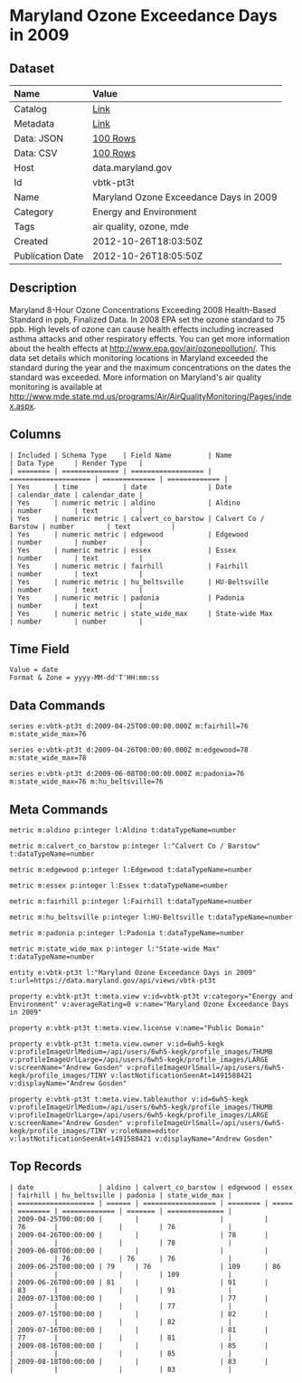 # Maryland Ozone Exceedance Days in 2009

## Dataset

| Name | Value |
| :--- | :---- |
| Catalog | [Link](https://catalog.data.gov/dataset/maryland-ozone-exceedance-days-in-2009-a9308) |
| Metadata | [Link](https://data.maryland.gov/api/views/vbtk-pt3t) |
| Data: JSON | [100 Rows](https://data.maryland.gov/api/views/vbtk-pt3t/rows.json?max_rows=100) |
| Data: CSV | [100 Rows](https://data.maryland.gov/api/views/vbtk-pt3t/rows.csv?max_rows=100) |
| Host | data.maryland.gov |
| Id | vbtk-pt3t |
| Name | Maryland Ozone Exceedance Days in 2009 |
| Category | Energy and Environment |
| Tags | air quality, ozone, mde |
| Created | 2012-10-26T18:03:50Z |
| Publication Date | 2012-10-26T18:05:50Z |

## Description

Maryland 8-Hour Ozone Concentrations Exceeding 2008 Health-Based Standard in ppb, Finalized Data.  In 2008 EPA set the ozone standard to 75 ppb.  High levels of ozone can cause health effects including increased asthma attacks and other respiratory effects.  You can get more information about the health effects at http://www.epa.gov/air/ozonepollution/.  This data set details which monitoring locations in Maryland exceeded the standard during the year and the maximum concentrations on the dates the standard was exceeded.  More information on Maryland's air quality monitoring is available at http://www.mde.state.md.us/programs/Air/AirQualityMonitoring/Pages/index.aspx.

## Columns

```ls
| Included | Schema Type    | Field Name         | Name                 | Data Type     | Render Type   |
| ======== | ============== | ================== | ==================== | ============= | ============= |
| Yes      | time           | date               | Date                 | calendar_date | calendar_date |
| Yes      | numeric metric | aldino             | Aldino               | number        | text          |
| Yes      | numeric metric | calvert_co_barstow | Calvert Co / Barstow | number        | text          |
| Yes      | numeric metric | edgewood           | Edgewood             | number        | number        |
| Yes      | numeric metric | essex              | Essex                | number        | text          |
| Yes      | numeric metric | fairhill           | Fairhill             | number        | text          |
| Yes      | numeric metric | hu_beltsville      | HU-Beltsville        | number        | text          |
| Yes      | numeric metric | padonia            | Padonia              | number        | text          |
| Yes      | numeric metric | state_wide_max     | State-wide Max       | number        | number        |
```

## Time Field

```ls
Value = date
Format & Zone = yyyy-MM-dd'T'HH:mm:ss
```

## Data Commands

```ls
series e:vbtk-pt3t d:2009-04-25T00:00:00.000Z m:fairhill=76 m:state_wide_max=76

series e:vbtk-pt3t d:2009-04-26T00:00:00.000Z m:edgewood=78 m:state_wide_max=78

series e:vbtk-pt3t d:2009-06-08T00:00:00.000Z m:padonia=76 m:state_wide_max=76 m:hu_beltsville=76
```

## Meta Commands

```ls
metric m:aldino p:integer l:Aldino t:dataTypeName=number

metric m:calvert_co_barstow p:integer l:"Calvert Co / Barstow" t:dataTypeName=number

metric m:edgewood p:integer l:Edgewood t:dataTypeName=number

metric m:essex p:integer l:Essex t:dataTypeName=number

metric m:fairhill p:integer l:Fairhill t:dataTypeName=number

metric m:hu_beltsville p:integer l:HU-Beltsville t:dataTypeName=number

metric m:padonia p:integer l:Padonia t:dataTypeName=number

metric m:state_wide_max p:integer l:"State-wide Max" t:dataTypeName=number

entity e:vbtk-pt3t l:"Maryland Ozone Exceedance Days in 2009" t:url=https://data.maryland.gov/api/views/vbtk-pt3t

property e:vbtk-pt3t t:meta.view v:id=vbtk-pt3t v:category="Energy and Environment" v:averageRating=0 v:name="Maryland Ozone Exceedance Days in 2009"

property e:vbtk-pt3t t:meta.view.license v:name="Public Domain"

property e:vbtk-pt3t t:meta.view.owner v:id=6wh5-kegk v:profileImageUrlMedium=/api/users/6wh5-kegk/profile_images/THUMB v:profileImageUrlLarge=/api/users/6wh5-kegk/profile_images/LARGE v:screenName="Andrew Gosden" v:profileImageUrlSmall=/api/users/6wh5-kegk/profile_images/TINY v:lastNotificationSeenAt=1491588421 v:displayName="Andrew Gosden"

property e:vbtk-pt3t t:meta.view.tableauthor v:id=6wh5-kegk v:profileImageUrlMedium=/api/users/6wh5-kegk/profile_images/THUMB v:profileImageUrlLarge=/api/users/6wh5-kegk/profile_images/LARGE v:screenName="Andrew Gosden" v:profileImageUrlSmall=/api/users/6wh5-kegk/profile_images/TINY v:roleName=editor v:lastNotificationSeenAt=1491588421 v:displayName="Andrew Gosden"
```

## Top Records

```ls
| date                | aldino | calvert_co_barstow | edgewood | essex | fairhill | hu_beltsville | padonia | state_wide_max | 
| =================== | ====== | ================== | ======== | ===== | ======== | ============= | ======= | ============== | 
| 2009-04-25T00:00:00 |        |                    |          |       | 76       |               |         | 76             | 
| 2009-04-26T00:00:00 |        |                    | 78       |       |          |               |         | 78             | 
| 2009-06-08T00:00:00 |        |                    |          |       |          | 76            | 76      | 76             | 
| 2009-06-25T00:00:00 | 79     | 76                 | 109      | 86    |          |               |         | 109            | 
| 2009-06-26T00:00:00 | 81     |                    | 91       |       | 83       |               |         | 91             | 
| 2009-07-13T00:00:00 |        |                    | 77       |       |          |               |         | 77             | 
| 2009-07-15T00:00:00 |        |                    | 82       |       |          |               |         | 82             | 
| 2009-07-16T00:00:00 |        |                    | 81       |       | 77       |               |         | 81             | 
| 2009-08-16T00:00:00 |        |                    | 85       |       |          |               |         | 85             | 
| 2009-08-18T00:00:00 |        |                    | 83       |       |          |               |         | 83             | 
```
